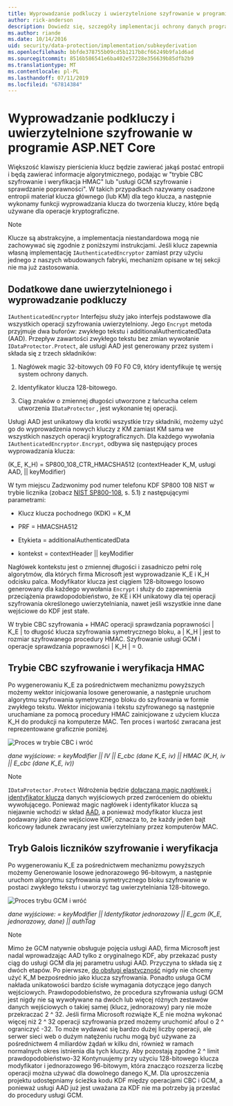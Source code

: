 ```yaml
---
title: Wyprowadzanie podkluczy i uwierzytelnione szyfrowanie w programie ASP.NET Core
author: rick-anderson
description: Dowiedz się, szczegóły implementacji ochrony danych programu ASP.NET Core podklucza pochodnym i uwierzytelnione szyfrowanie.
ms.author: riande
ms.date: 10/14/2016
uid: security/data-protection/implementation/subkeyderivation
ms.openlocfilehash: bbfde378755b09cd5b1217b8cf66249b9fa1d6ad
ms.sourcegitcommit: 8516b586541e6ba402e57228e356639b85dfb2b9
ms.translationtype: MT
ms.contentlocale: pl-PL
ms.lasthandoff: 07/11/2019
ms.locfileid: "67814384"
---
```

# <a name="subkey-derivation-and-authenticated-encryption-in-aspnet-core"></a>Wyprowadzanie podkluczy i uwierzytelnione szyfrowanie w programie ASP.NET Core

<a name="data-protection-implementation-subkey-derivation"></a>

Większość klawiszy pierścienia klucz będzie zawierać jakąś postać entropii i będą zawierać informacje algorytmicznego, podając w "trybie CBC szyfrowanie i weryfikacja HMAC" lub "usługi GCM szyfrowanie i sprawdzanie poprawności". W takich przypadkach nazywamy osadzone entropii materiał klucza głównego (lub KM) dla tego klucza, a następnie wykonamy funkcji wyprowadzania klucza do tworzenia kluczy, które będą używane dla operacje kryptograficzne.

> [!NOTE]
> Klucze są abstrakcyjne, a implementacja niestandardowa mogą nie zachowywać się zgodnie z poniższymi instrukcjami. Jeśli klucz zapewnia własną implementację `IAuthenticatedEncryptor` zamiast przy użyciu jednego z naszych wbudowanych fabryki, mechanizm opisane w tej sekcji nie ma już zastosowania.

<a name="data-protection-implementation-subkey-derivation-aad"></a>

## <a name="additional-authenticated-data-and-subkey-derivation"></a>Dodatkowe dane uwierzytelnionego i wyprowadzanie podkluczy

`IAuthenticatedEncryptor` Interfejsu służy jako interfejs podstawowe dla wszystkich operacji szyfrowania uwierzytelniony. Jego `Encrypt` metoda przyjmuje dwa buforów: zwykłego tekstu i additionalAuthenticatedData (AAD). Przepływ zawartości zwykłego tekstu bez zmian wywołanie `IDataProtector.Protect`, ale usługi AAD jest generowany przez system i składa się z trzech składników:

1. Nagłówek magic 32-bitowych 09 F0 F0 C9, który identyfikuje tę wersję system ochrony danych.

2. Identyfikator klucza 128-bitowego.

3. Ciąg znaków o zmiennej długości utworzone z łańcucha celem utworzenia `IDataProtector` , jest wykonanie tej operacji.

Usługi AAD jest unikatowy dla krotki wszystkie trzy składniki, możemy użyć go do wyprowadzenia nowych kluczy z KM zamiast KM sama we wszystkich naszych operacji kryptograficznych. Dla każdego wywołania `IAuthenticatedEncryptor.Encrypt`, odbywa się następujący proces wyprowadzania klucza:

(K_E, K_H) = SP800_108_CTR_HMACSHA512 (contextHeader K_M, usługi AAD, || keyModifier)

W tym miejscu Zadzwonimy pod numer telefonu KDF SP800 108 NIST w trybie licznika (zobacz [NIST SP800-108](https://nvlpubs.nist.gov/nistpubs/Legacy/SP/nistspecialpublication800-108.pdf), s. 5.1) z następującymi parametrami:

* Klucz klucza pochodnego (KDK) = K_M

* PRF = HMACSHA512

* Etykieta = additionalAuthenticatedData

* kontekst = contextHeader || keyModifier

Nagłówek kontekstu jest o zmiennej długości i zasadniczo pełni rolę algorytmów, dla których firma Microsoft jest wyprowadzanie K_E i K_H odcisku palca. Modyfikator klucza jest ciągiem 128-bitowego losowo generowany dla każdego wywołania `Encrypt` i służy do zapewnienia przeciążenia prawdopodobieństwo, że KE i KH unikatowy dla tej operacji szyfrowania określonego uwierzytelniania, nawet jeśli wszystkie inne dane wejściowe do KDF jest stałe.

W trybie CBC szyfrowania + HMAC operacji sprawdzania poprawności | K_E | to długość klucza szyfrowania symetrycznego bloku, a | K_H | jest to rozmiar szyfrowanego procedury HMAC. Szyfrowanie usługi GCM i operacje sprawdzania poprawności | K_H | = 0.

## <a name="cbc-mode-encryption--hmac-validation"></a>Trybie CBC szyfrowanie i weryfikacja HMAC

Po wygenerowaniu K_E za pośrednictwem mechanizmu powyższych możemy wektor inicjowania losowe generowanie, a następnie uruchom algorytmu szyfrowania symetrycznego bloku do szyfrowania w formie zwykłego tekstu. Wektor inicjowania i tekstu szyfrowanego są następnie uruchamiane za pomocą procedury HMAC zainicjowane z użyciem klucza K_H do produkcji na komputerze MAC. Ten proces i wartość zwracana jest reprezentowane graficznie poniżej.

![Proces w trybie CBC i wróć](subkeyderivation/_static/cbcprocess.png)

*dane wyjściowe: = keyModifier || IV || E_cbc (dane K_E, iv) || HMAC (K_H, iv || E_cbc (dane K_E, iv))*

> [!NOTE]
> `IDataProtector.Protect` Wdrożenia będzie [dołączana magic nagłówek i identyfikator klucza](xref:security/data-protection/implementation/authenticated-encryption-details) danych wyjściowych przed zwróceniem do obiektu wywołującego. Ponieważ magic nagłówek i identyfikator klucza są niejawnie wchodzi w skład [AAD](xref:security/data-protection/implementation/subkeyderivation#data-protection-implementation-subkey-derivation-aad), a ponieważ modyfikator klucza jest podawany jako dane wejściowe KDF, oznacza to, że każdy jeden bajt końcowy ładunek zwracany jest uwierzytelniany przez komputerów MAC.

## <a name="galoiscounter-mode-encryption--validation"></a>Tryb Galois liczników szyfrowanie i weryfikacja

Po wygenerowaniu K_E za pośrednictwem mechanizmu powyższych możemy Generowanie losowe jednorazowego 96-bitowym, a następnie uruchom algorytmu szyfrowania symetrycznego bloku szyfrowanie w postaci zwykłego tekstu i utworzyć tag uwierzytelniania 128-bitowego.

![Proces trybu GCM i wróć](subkeyderivation/_static/galoisprocess.png)

*dane wyjściowe: = keyModifier || Identyfikator jednorazowy || E_gcm (K_E, jednorazowy, dane) || authTag*

> [!NOTE]
> Mimo że GCM natywnie obsługuje pojęcia usługi AAD, firma Microsoft jest nadal wprowadzając AAD tylko z oryginalnego KDF, aby przekazać pusty ciąg do usługi GCM dla jej parametru usługi AAD. Przyczyna to składa się z dwóch etapów. Po pierwsze, [do obsługi elastyczność](xref:security/data-protection/implementation/context-headers#data-protection-implementation-context-headers) nigdy nie chcemy użyć K_M bezpośrednio jako klucza szyfrowania. Ponadto usługa GCM nakłada unikatowości bardzo ścisłe wymagania dotyczące jego danych wejściowych. Prawdopodobieństwo, że procedura szyfrowania usługi GCM jest nigdy nie są wywoływane na dwóch lub więcej różnych zestawów danych wejściowych o takiej samej (klucz, jednorazowy) pary nie może przekraczać 2 ^ 32. Jeśli firma Microsoft rozwiąże K_E nie można wykonać więcej niż 2 ^ 32 operacji szyfrowania przed możemy uruchomić afoul o 2 ^ ograniczyć -32. To może wydawać się bardzo dużej liczby operacji, ale serwer sieci web o dużym natężeniu ruchu mogą być używane za pośrednictwem 4 miliardów żądań w kilku dni, również w ramach normalnych okres istnienia dla tych kluczy. Aby pozostają zgodne 2 ^ limit prawdopodobieństwo-32 Kontynuujemy przy użyciu 128-bitowego klucza modyfikator i jednorazowego 96-bitowym, która znacząco rozszerza liczbę operacji można używać dla dowolnego danego K_M. Dla uproszczenia projektu udostępniamy ścieżka kodu KDF między operacjami CBC i GCM, a ponieważ usługi AAD już jest uważana za KDF nie ma potrzeby ją przesłać do procedury usługi GCM.
